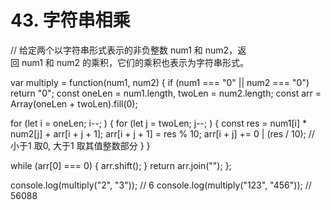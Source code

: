 # 43. 字符串相乘

// 给定两个以字符串形式表示的非负整数 num1 和 num2，返回 num1 和 num2 的乘积，它们的乘积也表示为字符串形式。

var multiply = function(num1, num2) {
  if (num1 === "0" || num2 === "0") return "0";
  const oneLen = num1.length,
    twoLen = num2.length;
  const arr = Array(oneLen + twoLen).fill(0);

  for (let i = oneLen; i--; ) {
    for (let j = twoLen; j--; ) {
      const res = num1[i] * num2[j] + arr[i + j + 1];
      arr[i + j + 1] = res % 10;
      arr[i + j] += 0 | (res / 10); // 小于1 取0, 大于1 取其值整数部分
    }
  }

  while (arr[0] === 0) {
    arr.shift();
  }
  return arr.join("");
};

console.log(multiply("2", "3")); // 6
console.log(multiply("123", "456")); // 56088
